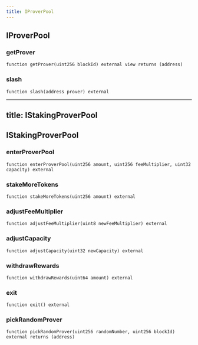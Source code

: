 ```yaml
---
title: IProverPool
---
```


## IProverPool

### getProver

```solidity
function getProver(uint256 blockId) external view returns (address)
```

### slash

```solidity
function slash(address prover) external
```

---

## title: IStakingProverPool

## IStakingProverPool

### enterProverPool

```solidity
function enterProverPool(uint256 amount, uint256 feeMultiplier, uint32 capacity) external
```

### stakeMoreTokens

```solidity
function stakeMoreTokens(uint256 amount) external
```

### adjustFeeMultiplier

```solidity
function adjustFeeMultiplier(uint8 newFeeMultiplier) external
```

### adjustCapacity

```solidity
function adjustCapacity(uint32 newCapacity) external
```

### withdrawRewards

```solidity
function withdrawRewards(uint64 amount) external
```

### exit

```solidity
function exit() external
```

### pickRandomProver

```solidity
function pickRandomProver(uint256 randomNumber, uint256 blockId) external returns (address)
```
